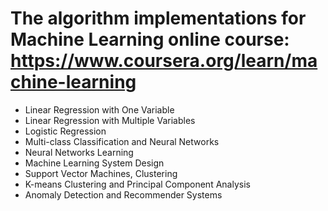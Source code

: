 # The algorithm implementations for Machine Learning online course: https://www.coursera.org/learn/machine-learning
- Linear Regression with One Variable
- Linear Regression with Multiple Variables
- Logistic Regression
- Multi-class Classification and Neural Networks
- Neural Networks Learning
- Machine Learning System Design
- Support Vector Machines, Clustering
- K-means Clustering and Principal Component Analysis
- Anomaly Detection and Recommender Systems